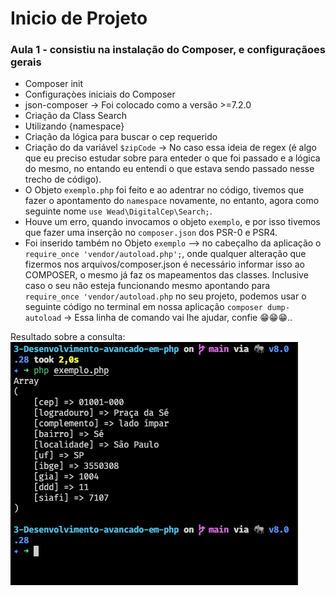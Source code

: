 # Inicio de Projeto

### Aula 1 - consistiu na instalação do Composer, e configuraçãoes gerais
 - Composer init
 - Configuraçòes iniciais do Composer
 - json-composer -> Foi colocado como a versão >=7.2.0
 - Criação da Class Search
 - Utilizando {namespace}
 - Criação da lógica para buscar o cep requerido
 - Criação do da variável `$zipCode` -> No caso essa ideia de regex (é algo que eu preciso estudar sobre para enteder o que foi passado e a lógica do mesmo, no entando eu entendi o que estava sendo passado nesse trecho de código).
 - O Objeto `exemplo.php` foi feito e ao adentrar no código, tivemos que fazer o apontamento do `namespace` novamente, no entanto, agora como seguinte nome `use Wead\DigitalCep\Search;`.
 - Houve um erro, quando invocamos o objeto `exemplo`, e por isso tivemos que fazer uma inserção no `composer.json` dos PSR-0 e PSR4. 
 - Foi inserido também no Objeto `exemplo` --> no cabeçalho da aplicação o `require_once 'vendor/autoload.php';`, onde qualquer alteração que fizermos nos arquivos/composer.json é necessário informar isso ao COMPOSER, o mesmo já faz os mapeamentos das classes. Inclusive caso o seu não esteja funcionando mesmo apontando para `require_once 'vendor/autoload.php` no seu projeto, podemos usar o seguinte código no terminal em nossa aplicação `composer dump-autoload` -> Essa linha de comando vai lhe ajudar, confie 😁😁😁..

Resultado sobre a consulta:<br>
<img src="/images-project/Aula-01.png">
